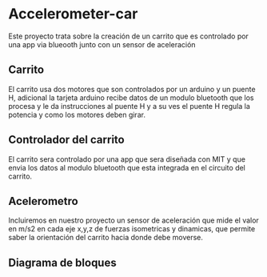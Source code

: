 # Accelerometer-car

Este proyecto trata sobre la creación de un carrito que es controlado por una app via blueooth junto con un sensor de aceleración

<h2> Carrito </h2>
El carrito usa dos motores que son controlados por un arduino y un puente H, adicional la tarjeta arduino recibe datos de un modulo bluetooth que los procesa y le da instrucciones al puente H y a su ves el puente H regula la potencia y como los motores deben girar.

<h2> Controlador del carrito </h2>
El carrito sera controlado por una app que sera diseñada con MIT y que envia los datos al modulo bluetooth que esta integrada en el circuito del carrito.

<h2> Acelerometro </h2>
Incluiremos en nuestro proyecto un sensor de aceleración que mide el valor en m/s2 en cada eje x,y,z de fuerzas isometricas y dinamicas, que permite saber la orientación del carrito hacia donde debe moverse.

<h2>Diagrama de bloques</h2>
<img src="Diagrama de bloques.jpeg>
